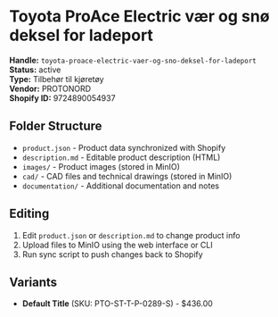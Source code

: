 # Toyota ProAce Electric vær og snø deksel for ladeport

**Handle:** `toyota-proace-electric-vaer-og-sno-deksel-for-ladeport`  
**Status:** active  
**Type:** Tilbehør til kjøretøy  
**Vendor:** PROTONORD  
**Shopify ID:** 9724890054937  

## Folder Structure

- `product.json` - Product data synchronized with Shopify
- `description.md` - Editable product description (HTML)
- `images/` - Product images (stored in MinIO)
- `cad/` - CAD files and technical drawings (stored in MinIO)
- `documentation/` - Additional documentation and notes

## Editing

1. Edit `product.json` or `description.md` to change product info
2. Upload files to MinIO using the web interface or CLI
3. Run sync script to push changes back to Shopify

## Variants

- **Default Title** (SKU: PTO-ST-T-P-0289-S) - $436.00
